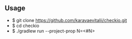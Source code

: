 ## Usage
* $ git clone https://github.com/karavaevitalii/checkio.git
* $ cd checkio
* $ ./gradlew run --project-prop N=<#N>
